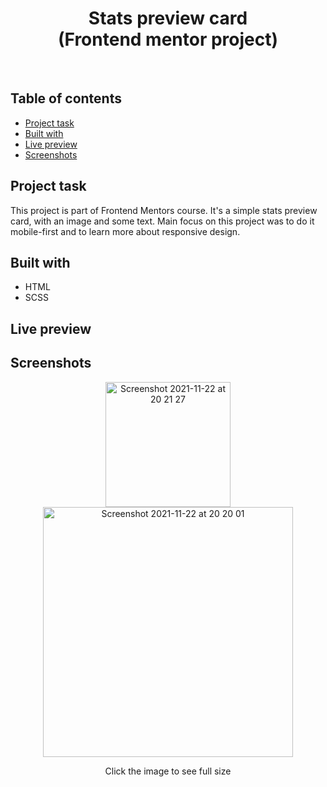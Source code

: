 <h1 align="center">
  Stats preview card
  <br>
  (Frontend mentor project)
</h1>
<br>


## Table of contents
- [Project task](#project-task)
- [Built with](#built-with)
- [Live preview](#live-preview)
- [Screenshots](#screenshots)


## Project task
This project is part of Frontend Mentors course. It's a simple stats preview card, with an image and some text. Main focus on this project was to do it mobile-first and to learn more about responsive design.

## Built with
- HTML
- SCSS

## Live preview

## Screenshots
<p align="center">
  <img width="200" alt="Screenshot 2021-11-22 at 20 21 27" src="https://user-images.githubusercontent.com/25035576/142922780-553300ba-293e-4546-9254-dff74c38dd3f.png">
<img width="400" alt="Screenshot 2021-11-22 at 20 20 01" src="https://user-images.githubusercontent.com/25035576/142922851-807e3b08-6ddd-46e5-905f-74aba47a9b30.png">
  <p align="center">Click the image to see full size</p>

</p>
